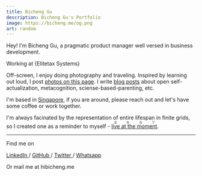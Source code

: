 ```yaml
---
title: Bicheng Gu
description: Bicheng Gu's Portfolio
image: https://bicheng.me/og.png
art: random
---
```


Hey! I'm Bicheng Gu, a pragmatic product manager well versed in business development.

Working at {Elitetax Systems}<br>

<!--
Creator of {Vitest} {Slidev} {VueUse} {UnoCSS} {Elk} {Type Challenges}<br>
Core team of {Vue} {Nuxt} {Vite}<br>
Maintaining {Shiki} {Twoslash} {ESLint Stylistic}

Dreaming up cool ideas and making them come true is where my passion lies. I am enthusiastic about building tools that help myself and others to be more productive and enjoy the process of crafting. You can find my [full projects list here](/projects).
-->

Off-screen, I enjoy doing photography and traveling. Inspired by learning out loud, I post [photos on this page](/photos). I write [blog posts](/posts) about open self-actualization, metacognition, sciense-based-parenting, etc.

I'm based in <a href=""><ruby lang="ja"><span i-ri-map-pin-line class="text-sm align-middle -translate-y-0.5" /> Singapore<rp>(</rp><rt></rt><rp>)</rp></ruby></a>, if you are around, please reach out and let's have some coffee or work together.

I'm always facinated by the representation of entire lifespan in finite grids, so I created one as a reminder to myself - <a href=""><ruby lang="ja">live at the moment<rp>(</rp><rt>活在当下</rt><rp>)</rp></ruby></a>.

<div my-8 />
<LifeInWeeks />
<div my-8 />

<div flex-auto />

---

Find me on

<p flex="~ gap-2 wrap" class="mt--2!">
  <a href="https://www.linkedin.com/in/bicheng-gu" target="_blank"><span op75 i-simple-icons-linkedin /> LinkedIn </a>
  <span op25> / </span>
  <a href="https://github.com/Bicheng-G" target="_blank"><span op75 i-simple-icons-github /> GitHub </a>
  <span op25> / </span>
  <a href="https://x.com/0xAilurus" target="_blank"><span op75 i-ri-twitter-x-fill /> Twitter </a>
  <span op25> / </span>
  <a href="https://wa.me/6585882413?text=Hi%20Bicheng%2C%20I%20saw%20your%20blog%20and%20.." target="_blank"><span op75 i-simple-icons-whatsapp /> Whatsapp </a>
</p>

Or mail me at <span font-mono>hi<span i-carbon-at/>bicheng.me</span>
